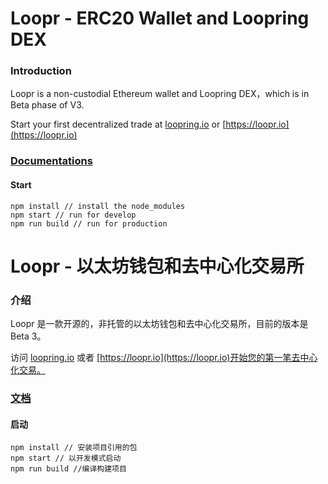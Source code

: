 # Loopr - ERC20 Wallet and Loopring DEX

### Introduction

Loopr is a non-custodial Ethereum wallet and Loopring DEX，which is in Beta phase of V3. 

Start your first decentralized trade at [loopring.io](https://loopring.io) or [https://loopr.io](https://loopr.io)

### [Documentations](https://loopring.github.io/loopr/english)

#### Start

	npm install // install the node_modules
	npm start // run for develop
	npm run build // run for production
	
# Loopr - 以太坊钱包和去中心化交易所

### 介绍

Loopr 是一款开源的，非托管的以太坊钱包和去中心化交易所，目前的版本是Beta 3。

访问 [loopring.io](https://loopring.io) 或者 [https://loopr.io](https://loopr.io)开始您的第一笔去中心化交易。


### [文档](https://loopring.github.io/loopr/chinese)

#### 启动

	npm install // 安装项目引用的包
	npm start // 以开发模式启动
	npm run build //编译构建项目








